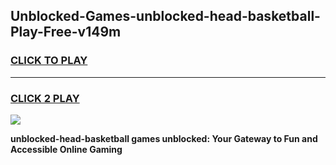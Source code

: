 
## Unblocked-Games-unblocked-head-basketball-Play-Free-v149m
<h3>
<a href="https://premium76.site?title=unblocked-head-basketball&ref=18A1">CLICK TO PLAY</a></h3>
<hr>

<h3>
<a href="https://premium76.site?title=unblocked-head-basketball&ref=18A1">CLICK 2 PLAY</a>
  
</h3>

<a href="https://premium76.site?title=unblocked-head-basketball&ref=18A1"><img src="https://clearcache.store/games.png"></a>


**unblocked-head-basketball games unblocked: Your Gateway to Fun and Accessible Online Gaming**
